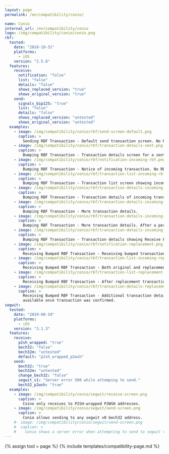 ```yaml
---
layout: page
permalink: /en/compatibility/conio/

name: Conio
internal_url: /en/compatibility/conio
logo: /img/compatibility/conio/conio.png
rbf:
  tested:
    date: "2018-10-31"
    platforms:
      - iOS
    version: "2.5.6"
  features:
    receive:
      notification: "false"
      list: "false"
      details: "false"
      shows_replaced_version: "true"
      shows_original_version: "true"
    send:
      signals_bip125: "true"
      list: "false"
      details: "false"
      shows_replaced_version: "untested"
      shows_original_version: "untested"
  examples:
    - image: /img/compatibility/conio/rbf/send-screen-default.png
      caption: >
        Sending RBF Transaction - Default send transaction screen. No RBF options. Transaction is sent with RBF signaled.
    - image: /img/compatibility/conio/rbf/transaction-details-sent.png
      caption: >
        Bumping RBF Transaction - Transaction details screen for a sent and unconfirmed transaction. Cannot get Send Faster button enabled even when funds to bump are available.
    - image: /img/compatibility/conio/rbf/notification-incoming-rbf.png
      caption: >
        Bumping RBF Transaction - Notice of incoming transaction. No RBF flag.
    - image: /img/compatibility/conio/rbf/transaction-list-incoming-rbf.png
      caption: >
        Bumping RBF Transaction - Transaction list screen showing incoming RBF enabled transaction. No RBF flag.
    - image: /img/compatibility/conio/rbf/transaction-details-incoming-rbf.png
      caption: >
        Bumping RBF Transaction - Transaction details of incoming transaction. No RBF signaled. "Receive Faster" for CPFP.
    - image: /img/compatibility/conio/rbf/transaction-details-incoming-rbf-2.png
      caption: >
        Bumping RBF Transaction - More transaction details.
    - image: /img/compatibility/conio/rbf/transaction-details-incoming-rbf-3.png
      caption: >
        Bumping RBF Transaction - More transaction details. After a period of time the Receive Faster button was now enabled.
    - image: /img/compatibility/conio/rbf/transaction-details-incoming-rbf-receive-faster.png
      caption: >
        Bumping RBF Transaction - Transaction details showing Receive Faster options.
    - image: /img/compatibility/conio/rbf/notification-replacement.png
      caption: >
        Receiving Bumped RBF Transaction - Receiving bumped transaction shows “Incoming” amount as the sum of the original and replacement transaction.
    - image: /img/compatibility/conio/rbf/transaction-list-incoming-replacement.png
      caption: >
        Receiving Bumped RBF Transaction - Both original and replacement transaction show in transaction list screen.
    - image: /img/compatibility/conio/rbf/transaction-list-replacement-confirmed.png
      caption: >
        Receiving Bumped RBF Transaction - After replacement transaction confirms, the original is removed from the list.
    - image: /img/compatibility/conio/rbf/transaction-details-replacement.png
      caption: >
        Receiving Bumped RBF Transaction - Additional transaction details
        available once transaction was confirmed.
segwit:
  tested:
    date: "2019-08-19"
    platforms:
      - iOS
    version: "3.1.3"
  features:
    receive:
      p2sh_wrapped: "true"
      bech32: "false"
      bech32m: "untested"
      default: "p2sh_wrapped_p2wsh"
    send:
      bech32: "true"
      bech32m: "untested"
      change_bech32: "false"
      segwit_v1: "Server error 500 while attemping to send."
      bech32_p2wsh: "true"
  examples:
    - image: /img/compatibility/conio/segwit/receive-screen.png
      caption: >
        Coino only receives to P2SH-wrapped P2WSH addresses.
    - image: /img/compatibility/conio/segwit/send-screen.png
      caption: >
        Conio allows sending to any segwit v0 bech32 address.
    #- image: /img/compatibility/conio/segwit/send-screen.png
    #  caption: >
    #    Conio shows a server error when attempting to send to segwit v1 outputs.
---
```

<!-- Conio -->

{% assign tool = page %}
{% include templates/compatibility-page.md %}
